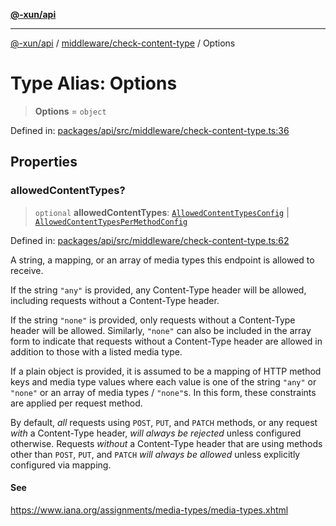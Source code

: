 [**@-xun/api**](../../../README.md)

***

[@-xun/api](../../../README.md) / [middleware/check-content-type](../README.md) / Options

# Type Alias: Options

> **Options** = `object`

Defined in: [packages/api/src/middleware/check-content-type.ts:36](https://github.com/Xunnamius/api-utils/blob/f86b6da3746432264ea1e1b00e1751b0fe171fe2/packages/api/src/middleware/check-content-type.ts#L36)

## Properties

### allowedContentTypes?

> `optional` **allowedContentTypes**: [`AllowedContentTypesConfig`](AllowedContentTypesConfig.md) \| [`AllowedContentTypesPerMethodConfig`](AllowedContentTypesPerMethodConfig.md)

Defined in: [packages/api/src/middleware/check-content-type.ts:62](https://github.com/Xunnamius/api-utils/blob/f86b6da3746432264ea1e1b00e1751b0fe171fe2/packages/api/src/middleware/check-content-type.ts#L62)

A string, a mapping, or an array of media types this endpoint is
allowed to receive.

If the string `"any"` is provided, any Content-Type header will be allowed,
including requests without a Content-Type header.

If the string `"none"` is provided, only requests without a Content-Type
header will be allowed. Similarly, `"none"` can also be included in the
array form to indicate that requests without a Content-Type header are
allowed in addition to those with a listed media type.

If a plain object is provided, it is assumed to be a mapping of HTTP method
keys and media type values where each value is one of the string `"any"` or
`"none"` or an array of media types / `"none"`s. In this form, these
constraints are applied per request method.

By default, _all_ requests using `POST`, `PUT`, and `PATCH` methods, or any
request _with_ a Content-Type header, _will always be rejected_ unless
configured otherwise. Requests _without_ a Content-Type header that are
using methods other than `POST`, `PUT`, and `PATCH` _will always be
allowed_ unless explicitly configured via mapping.

#### See

https://www.iana.org/assignments/media-types/media-types.xhtml
